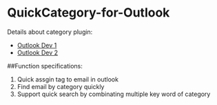 # QuickCategory-for-Outlook
Details about category plugin:
* [Outlook Dev 1](http://huanghaihui.com/2014/12/outlookdev/) 
* [Outlook Dev 2](http://huanghaihui.com/2015/02/04/outlookdev2/)

##Function specifications:
1. Quick assgin tag to email in outlook
2. Find email by category quickly 
3. Support quick search by combinating multiple key word of category
